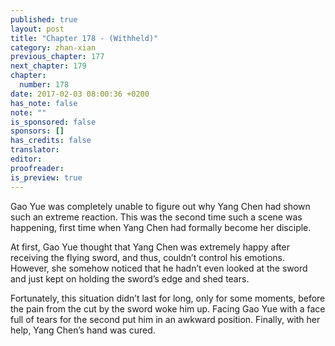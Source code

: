 ```yaml
---
published: true
layout: post
title: "Chapter 178 - (Withheld)"
category: zhan-xian
previous_chapter: 177
next_chapter: 179
chapter:
  number: 178
date: 2017-02-03 08:00:36 +0200
has_note: false
note: ""
is_sponsored: false
sponsors: []
has_credits: false
translator:
editor:
proofreader:
is_preview: true
---
```

Gao Yue was completely unable to figure out why Yang Chen had shown such an extreme reaction. This was the second time such a scene was happening, first time when Yang Chen had formally become her disciple.

At first, Gao Yue thought that Yang Chen was extremely happy after receiving the flying sword, and thus, couldn’t control his emotions. However, she somehow noticed that he hadn’t even looked at the sword and just kept on holding the sword’s edge and shed tears.

Fortunately, this situation didn’t last for long, only for some moments, before the pain from the cut by the sword woke him up. Facing Gao Yue with a face full of tears for the second put him in an awkward position. Finally, with her help, Yang Chen’s hand was cured.
